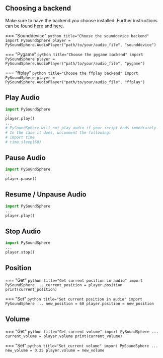 ## Choosing a backend

Make sure to have the backend you choose installed. Further instructions can be found [here](../backends/general) and [here](../).

=== "Sounddevice"
    ```python title="Choose the sounddevice backend"
    import PySoundSphere
    player = PySoundSphere.AudioPlayer("path/to/your/audio_file", "sounddevice")
    ```

=== "Pygame"
    ```python title="Choose the pygame backend"
    import PySoundSphere
    player = PySoundSphere.AudioPlayer("path/to/your/audio_file", "pygame")
    ```

=== "ffplay"
    ```python title="Choose the ffplay backend"
    import PySoundSphere
    player = PySoundSphere.AudioPlayer("path/to/your/audio_file", "ffplay")
    ```

## Play Audio

```python title="Play audio using sounddevice"
import PySoundSphere
...
player.play()
...
# PySoundSphere will not play audio if your script ends immediately. 
# In the case it does, uncomment the following:
# import time
# time.sleep(60)
```

## Pause Audio

```python title="Pause audio playback"
import PySoundSphere
...
player.pause()
```

## Resume / Unpause Audio

```python title="Resume audio playback"
import PySoundSphere
...
player.play()
```

## Stop Audio

```python title="Stop audio playback"
import PySoundSphere
...
player.stop()
```

## Position

=== "Get"
    ```python title="Get current position in audio"
    import PySoundSphere
    ...
    current_position = player.position
    print(current_position)
    ```

=== "Set"
    ```python title="Set current position in audio"
    import PySoundSphere
    ...
    new_position = 60
    player.position = new_position
    ```

## Volume

=== "Get"
    ```python title="Get current volume"
    import PySoundSphere
    ...
    current_volume = player.volume
    print(current_volume)
    ```

=== "Set"
    ```python title="Set current volume"
    import PySoundSphere
    ...
    new_volume = 0.25
    player.volume = new_volume
    ```
